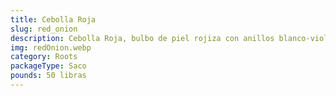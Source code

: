 ```yaml
---
title: Cebolla Roja
slug: red_onion
description: Cebolla Roja, bulbo de piel rojiza con anillos blanco-violeta, que ofrece un sabor dulce y un aroma más suave que las cebollas amarillas. Clave en ensaladas, encurtidos, salsas y platos crudos gracias a su textura crujiente. Destaca por su quercetina (antioxidante premium) y perfil nutricional. Su tonalidad rojiza distintiva y toque dulce la convierten en favorita de cocinas gourmet y tradicionales.
img: redOnion.webp
category: Roots
packageType: Saco
pounds: 50 libras
---
```

